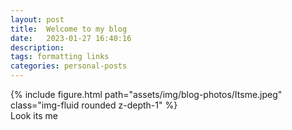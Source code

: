 ```yaml
---
layout: post
title:  Welcome to my blog
date:   2023-01-27 16:40:16
description:
tags: formatting links
categories: personal-posts
---
```


<div class="row mt-3">
    <div class="col-sm mt-3 mt-md-0">
        {% include figure.html path="assets/img/blog-photos/Itsme.jpeg" class="img-fluid rounded z-depth-1" %}
    </div>
</div>
<div class="caption">
    Look its me
</div>

